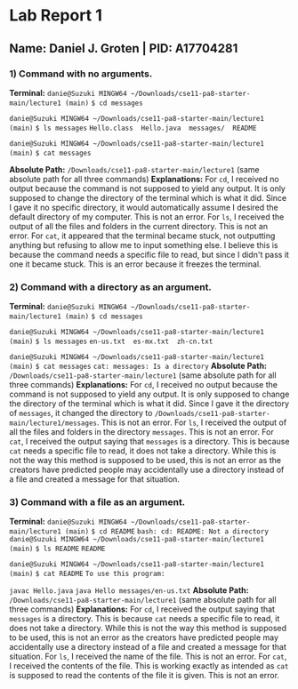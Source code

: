 # Lab Report 1
## Name: Daniel J. Groten | PID: A17704281
### 1) Command with no arguments.
**Terminal:**
`danie@Suzuki MINGW64 ~/Downloads/cse11-pa8-starter-main/lecture1 (main)`
`$ cd messages`

`danie@Suzuki MINGW64 ~/Downloads/cse11-pa8-starter-main/lecture1 (main)`
`$ ls messages`
`Hello.class  Hello.java  messages/  README`

`danie@Suzuki MINGW64 ~/Downloads/cse11-pa8-starter-main/lecture1 (main)`
`$ cat messages`

**Absolute Path:**
`/Downloads/cse11-pa8-starter-main/lecture1` (same absolute path for all three commands)
**Explanations:**
For `cd`, I received no output because the command is not supposed to yield any output. It is only supposed to change the directory of the terminal which is what it did. Since I gave it no specific directory, it would automatically assume I desired the default directory of my computer. This is not an error.
For `ls`, I received the output of all the files and folders in the current directory. This is not an error.
For `cat`, it appeared that the terminal became stuck, not outputting anything but refusing to allow me to input something else. I believe this is because the command needs a specific file to read, but since I didn't pass it one it became stuck. This is an error because it freezes the terminal.
### 2) Command with a directory as an argument.
**Terminal:**
`danie@Suzuki MINGW64 ~/Downloads/cse11-pa8-starter-main/lecture1 (main)`
`$ cd messages`

`danie@Suzuki MINGW64 ~/Downloads/cse11-pa8-starter-main/lecture1 (main)`
`$ ls messages`
`en-us.txt  es-mx.txt  zh-cn.txt`

`danie@Suzuki MINGW64 ~/Downloads/cse11-pa8-starter-main/lecture1 (main)`
`$ cat messages`
`cat: messages: Is a directory`
**Absolute Path:**
`/Downloads/cse11-pa8-starter-main/lecture1` (same absolute path for all three commands)
**Explanations:**
For `cd`, I received no output because the command is not supposed to yield any output. It is only supposed to change the directory of the terminal which is what it did. Since I gave it the directory of `messages`, it changed the directory to `/Downloads/cse11-pa8-starter-main/lecture1/messages`. This is not an error.
For `ls`, I received the output of all the files and folders in the directory `messages`. This is not an error.
For `cat`, I received the output saying that `messages` is a directory. This is because `cat` needs a specific file to read, it does not take a directory. While this is not the way this method is supposed to be used, this is not an error as the creators have predicted people may accidentally use a directory instead of a file and created a message for that situation.
### 3) Command with a file as an argument.
**Terminal:**
`danie@Suzuki MINGW64 ~/Downloads/cse11-pa8-starter-main/lecture1 (main)`
`$ cd README`
`bash: cd: README: Not a directory`
`danie@Suzuki MINGW64 ~/Downloads/cse11-pa8-starter-main/lecture1 (main)`
`$ ls README`
`README`

`danie@Suzuki MINGW64 ~/Downloads/cse11-pa8-starter-main/lecture1 (main)`
`$ cat README`
`To use this program:`

`javac Hello.java`
`java Hello messages/en-us.txt`
**Absolute Path:**
`/Downloads/cse11-pa8-starter-main/lecture1` (same absolute path for all three commands)
**Explanations:**
For `cd`, I received the output saying that `messages` is a directory. This is because `cat` needs a specific file to read, it does not take a directory. While this is not the way this method is supposed to be used, this is not an error as the creators have predicted people may accidentally use a directory instead of a file and created a message for that situation.
For `ls`, I received the name of the file. This is not an error.
For `cat`, I received the contents of the file. This is working exactly as intended as `cat` is supposed to read the contents of the file it is given. This is not an error.
